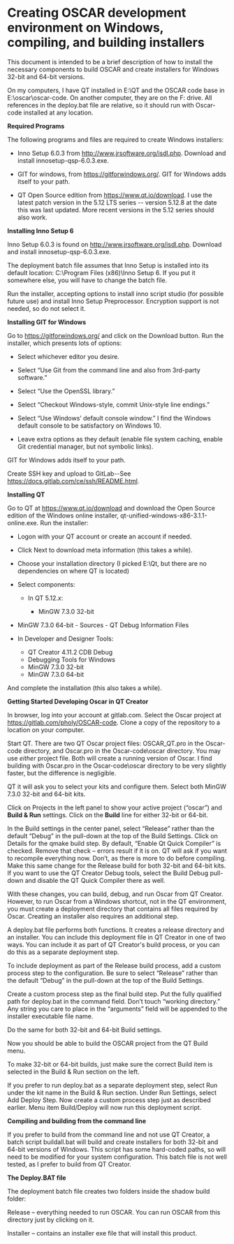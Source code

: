 Creating OSCAR development environment on Windows, compiling, and building installers
=====================================================================================

This document is intended to be a brief description of how to install the necessary components to build OSCAR and create installers for Windows 32-bit and 64-bit versions.

On my computers, I have QT installed in E:\\QT and the OSCAR code base in E:\\oscar\\oscar-code. On another computer, they are on the F: drive. All references in the deploy.bat file are relative, so it should run with Oscar-code installed at any location.

**Required Programs**

The following programs and files are required to create Windows installers:

-   Inno Setup 6.0.3 from <http://www.jrsoftware.org/isdl.php>. Download and install innosetup-qsp-6.0.3.exe.
    
-   GIT for windows, from <https://gitforwindows.org/>. GIT for Windows adds itself to your path.
    
-   QT Open Source edition from <https://www.qt.io/download>. I use the latest patch version in the 5.12 LTS series -- version 5.12.8 at the date this was last updated. More recent versions in the 5.12 series should also work.
    

**Installing Inno Setup 6**

Inno Setup 6.0.3 is found on <http://www.jrsoftware.org/isdl.php>. Download and install innosetup-qsp-6.0.3.exe.

The deployment batch file assumes that Inno Setup is installed into its default location: C:\\Program Files (x86)\\Inno Setup 6. If you put it somewhere else, you will have to change the batch file.

Run the installer, accepting options to install inno script studio (for possible future use) and install Inno Setup Preprocessor. Encryption support is not needed, so do not select it.

**Installing GIT for Windows**

Go to <https://gitforwindows.org/> and click on the Download button. Run the installer, which presents lots of options:

-   Select whichever editor you desire.

-   Select “Use Git from the command line and also from 3rd-party software.” 
    
-   Select “Use the OpenSSL library.”

-   Select “Checkout Windows-style, commit Unix-style line endings.”

-   Select “Use Windows’ default console window.” I find the Windows default console to be satisfactory on Windows 10.
    
-   Leave extra options as they default (enable file system caching, enable Git credential manager, but not symbolic links).

GIT for Windows adds itself to your path.

Create SSH key and upload to GitLab--See https://docs.gitlab.com/ce/ssh/README.html.

**Installing QT**

Go to QT at <https://www.qt.io/download> and download the Open Source edition of the Windows online installer, qt-unified-windows-x86-3.1.1-online.exe. Run the installer:

-   Logon with your QT account or create an account if needed.

-   Click Next to download meta information (this takes a while).

-   Choose your installation directory (I picked E:\\Qt, but there are no dependencies on where QT is located)
    
-   Select components:

    -   In QT 5.12.*x*:

        -   MinGW 7.3.0 32-bit
-   MinGW 7.3.0 64-bit
        -	Sources
		-	QT Debug Information Files
	
-   In Developer and Designer Tools:
    
    -   QT Creator 4.11.2 CDB Debug
    -   Debugging Tools for Windows
    -   MinGW 7.3.0 32-bit
    -   MinGW 7.3.0 64-bit

And complete the installation (this also takes a while).

**Getting Started Developing Oscar in QT Creator**

In browser, log into your account at gitlab.com. Select the Oscar project at https://gitlab.com/pholy/OSCAR-code. Clone a copy of the repository to a location on your computer.

Start QT. There are two QT Oscar project files: OSCAR_QT.pro in the Oscar-code directory, and Oscar.pro in the Oscar-code\\oscar directory. You may use *either* project file. Both will create a running version of Oscar. I find building with Oscar.pro in the Oscar-code\\oscar directory to be very slightly faster, but the difference is negligible.

QT it will ask you to select your kits and configure them. Select both MinGW 7.3.0 32-bit and 64-bit kits.

Click on Projects in the left panel to show your active project (“oscar”) and **Build & Run** settings. Click on the **Build** line for either 32-bit or 64-bit.

In the Build settings in the center panel, select “Release” rather than the default “Debug” in the pull-down at the top of the Build Settings. Click on Details for the qmake build step. By default, “Enable Qt Quick Compiler” is checked. Remove that check – errors result if it is on. QT will ask if you want to recompile everything now. Don’t, as there is more to do before compiling. Make this same change for the Release build for both 32-bit and 64-bit kits. If you want to use the QT Creator Debug tools, select the Build Debug pull-down and disable the QT Quick Compiler there as well.

With these changes, you can build, debug, and run Oscar from QT Creator.  However, to run Oscar from a Windows shortcut, not in the QT environment, you must create a deployment directory that contains all files required by Oscar.  Creating an installer also requires an additional step.

A deploy.bat file performs both functions.  It creates a release directory and an installer.  You can include this deployment file in QT Creator in one of two ways.  You can include it as part of QT Creator's build process, or you can do this as a separate deployment step.

To include deployment as part of the Release build process, add a custom process step to the configuration. Be sure to select “Release” rather than the default “Debug” in the pull-down at the top of the Build Settings.

Create a custom process step as the final build step. Put the fully qualified path for deploy.bat in the command field. Don’t touch “working directory.” Any string you care to place in the “arguments” field will be appended to the installer executable file name.

Do the same for both 32-bit and 64-bit Build settings.

Now you should be able to build the OSCAR project from the QT Build menu.

To make 32-bit or 64-bit builds, just make sure the correct Build item is selected in the Build & Run section on the left.

If you prefer to run deploy.bat as a separate deployment step, select Run under the kit name in the Build & Run section.  Under Run Settings, select Add Deploy Step.  Now create a custom process step just as described earlier.  Menu item Build/Deploy will now run this deployment script.

**Compiling and building from the command line**

If you prefer to build from the command line and not use QT Creator, a batch script buildall.bat will build and create installers for both 32-bit and 64-bit versions of Windows. This script has some hard-coded paths, so will need to be modified for your system configuration.  This batch file is not well tested, as I prefer to build from QT Creator.

**The Deploy.BAT file**

The deployment batch file creates two folders inside the shadow build folder:

Release – everything needed to run OSCAR. You can run OSCAR from this directory just by clicking on it.

Installer – contains an installer exe file that will install this product.
